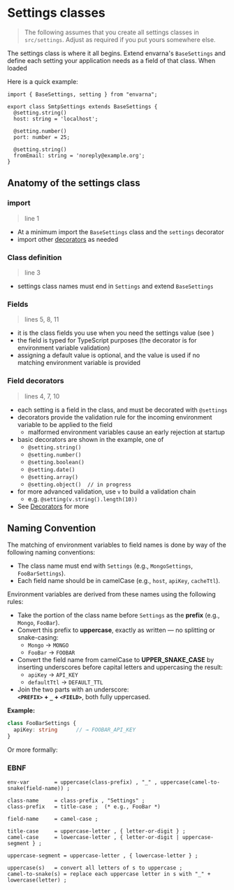 # Settings classes

<centered-image src="/img/work-in-progress.png" />

> The following assumes that you create all settings classes in `src/settings`. Adjust as required if you put yours somewhere else.

The settings class is where it all begins.  Extend envarna's `BaseSettings` and define each setting your application needs as a field of that class.  When loaded

Here is a quick example:

```typescript:line-numbers
import { BaseSettings, setting } from "envarna";

export class SmtpSettings extends BaseSettings {
  @setting.string()
  host: string = 'localhost';

  @setting.number()
  port: number = 25;

  @setting.string()
  fromEmail: string = 'noreply@example.org';
}
```

## Anatomy of the settings class
### import
> line 1
* At a minimum import the `BaseSettings` class and the `settings` decorator
* import other [decorators](decorators) as needed

### Class definition
> line 3
* settings class names must end in `Settings` and extend `BaseSettings`

### Fields
> lines 5, 8, 11
* it is the class fields you use when you need the settings value (see )
* the field is typed for TypeScript purposes (the decorator is for environment variable validation)
* assigning a default value is optional, and the value is used if no matching environment variable is provided
 
### Field decorators
> lines 4, 7, 10
* each setting is a field in the class, and must be decorated with `@settings`
* decorators provide the validation rule for the incoming environment variable to be applied to the field
  * malformed environment variables cause an early rejection at startup
* basic decorators are shown in the example, one of
  * `@setting.string()`
  * `@setting.number()`
  * `@setting.boolean()`
  * `@setting.date()`
  * `@setting.array()`
  * `@setting.object()  // in progress`
* for more advanced validation, use `v` to build a validation chain
  * e.g. `@setting(v.string().length(10))`
* See [Decorators](decorators) for more


## Naming Convention
The matching of environment variables to field names is done by way of the following naming conventions: 
* The class name must end with `Settings` (e.g., `MongoSettings`, `FooBarSettings`).
* Each field name should be in camelCase (e.g., `host`, `apiKey`, `cacheTtl`).

Environment variables are derived from these names using the following rules:

- Take the portion of the class name before `Settings` as the **prefix** (e.g., `Mongo`, `FooBar`).
- Convert this prefix to **uppercase**, exactly as written — no splitting or snake-casing:
  - `Mongo` → `MONGO`
  - `FooBar` → `FOOBAR`
- Convert the field name from camelCase to **UPPER_SNAKE_CASE** by inserting underscores before capital letters and uppercasing the result:
  - `apiKey` → `API_KEY`
  - `defaultTtl` → `DEFAULT_TTL`
- Join the two parts with an underscore:  
  **`<PREFIX>` + `_` + `<FIELD>`**, both fully uppercased.

**Example:**

```ts
class FooBarSettings {
  apiKey: string      // → FOOBAR_API_KEY
}
```

Or more formally:
### EBNF
```plaintext
env-var        = uppercase(class-prefix) , "_" , uppercase(camel-to-snake(field-name)) ;

class-name     = class-prefix , "Settings" ;
class-prefix   = title-case ;  (* e.g., FooBar *)

field-name     = camel-case ;

title-case     = uppercase-letter , { letter-or-digit } ;
camel-case     = lowercase-letter , { letter-or-digit | uppercase-segment } ;

uppercase-segment = uppercase-letter , { lowercase-letter } ;

uppercase(s)   = convert all letters of s to uppercase ;
camel-to-snake(s) = replace each uppercase letter in s with "_" + lowercase(letter) ;
```